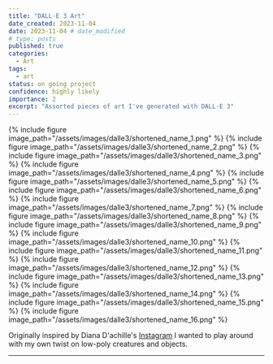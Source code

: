 ```yaml
---  
title: "DALL·E 3 Art"  
date_created: 2023-11-04
date: 2023-11-04 # date_modified  
# type: posts  
published: true  
categories:  
  - Art  
tags:  
  - art  
status: on going project  
confidence: highly likely  
importance: 2  
excerpt: "Assorted pieces of art I've generated with DALL·E 3"
---  
```


{% include figure image_path="/assets/images/dalle3/shortened_name_1.png" %}
{% include figure image_path="/assets/images/dalle3/shortened_name_2.png" %}
{% include figure image_path="/assets/images/dalle3/shortened_name_3.png" %}
{% include figure image_path="/assets/images/dalle3/shortened_name_4.png" %}
{% include figure image_path="/assets/images/dalle3/shortened_name_5.png" %}
{% include figure image_path="/assets/images/dalle3/shortened_name_6.png" %}
{% include figure image_path="/assets/images/dalle3/shortened_name_7.png" %}
{% include figure image_path="/assets/images/dalle3/shortened_name_8.png" %}
{% include figure image_path="/assets/images/dalle3/shortened_name_9.png" %}
{% include figure image_path="/assets/images/dalle3/shortened_name_10.png" %}
{% include figure image_path="/assets/images/dalle3/shortened_name_11.png" %}
{% include figure image_path="/assets/images/dalle3/shortened_name_12.png" %}
{% include figure image_path="/assets/images/dalle3/shortened_name_13.png" %}
{% include figure image_path="/assets/images/dalle3/shortened_name_14.png" %}
{% include figure image_path="/assets/images/dalle3/shortened_name_15.png" %}
{% include figure image_path="/assets/images/dalle3/shortened_name_16.png" %}


Originally inspired by Diana D'achille's [Instagram](https://www.instagram.com/diana_dachille) I wanted to play around with my own twist on low-poly creatures and objects.

---


